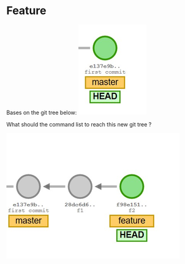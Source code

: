 # Feature

Bases on the git tree below:
![commit base](assets/branch_base_1.JPG)

What should the command list to reach this new git tree ?

![commit base](assets/branch_end_1.JPG)